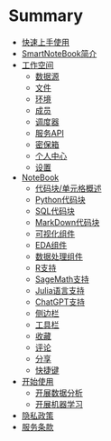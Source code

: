 # Summary

* [快速上手使用](QuickStart.md)
* [SmartNoteBook简介](README.md)
* [工作空间](WorkSpace/main.md)
  * [数据源](WorkSpace/DataSource.md)
  * [文件](WorkSpace/Files.md)
  * [环境](WorkSpace/Environment.md)
  * [成员](WorkSpace/Groups.md)
  * [调度器](WorkSpace/Schedule.md)
  * [服务API](WorkSpace/FaasService.md)
  * [密保箱](WorkSpace/Encryption.md)
  * [个人中心](WorkSpace/Profile.md)
  * [设置](WorkSpace/Settings.md)
* [NoteBook](NoteBook/main.md)
  * [代码块/单元格概述](NoteBook/Cell.md)
  * [Python代码块](NoteBook/Python.md)
  * [SQL代码块](NoteBook/SQL.md)
  * [MarkDown代码块](NoteBook/Markdown.md)
  * [可视化组件](NoteBook/Visualization.md)
  * [EDA组件](NoteBook/EDA.md)
  * [数据处理组件](NoteBook/DataTransform.md)
  * [R支持](NoteBook/R.md)
  * [SageMath支持](NoteBook/SageMath.md)
  * [Julia语言支持](NoteBook/Julia.md)
  * [ChatGPT支持](NoteBook/ChatGPT.md)
  * [侧边栏](NoteBook/Sidebar.md)
  * [工具栏](NoteBook/Toolbar.md)
  * [收藏](NoteBook/Collections.md)
  * [评论](NoteBook/Comments.md)
  * [分享](NoteBook/Share.md)
  * [快捷键](NoteBook/Shortcuts.md)
* [开始使用](Tutorial/main.md)
  <!-- * [申请账号](Tutorial/Register.md) -->
  <!--* [创建Workspace](Tutorial/YourFirstWorkspace.md) -->
  <!--* [创建Notebook](Tutorial/YourFirstNotebook.md) -->
  * [开展数据分析](Tutorial/YourFirstAnalysis.md)
  * [开展机器学习](Tutorial/YourFirstML.md)
  <!-- * [定期执行](Tutorial/YourFirstSchedule.md) -->
  <!-- * [邀请成员](Tutorial/InviteYourMember.md) -->
* [隐私政策](Policy.md)
* [服务条款](Terms.md)
<!-- * [编辑注意事项](snb_config.md) -->